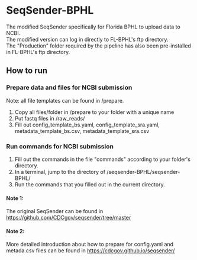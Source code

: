# SeqSender-BPHL
The modified SeqSender specifically for Florida BPHL to upload data to NCBI.       
The modified version can log in directly to FL-BPHL's ftp directory.             
The "Production" folder required by the pipeline has also been pre-installed in FL-BPHL's ftp directory.    
## How to run
### Prepare data and files for NCBI submission
Note: all file templates can be found in /prepare.      
1) Copy all files/folder in /prepare to your folder with a unique name
2) Put fastq files in /raw_reads/        
3) Fill out config_template_bs.yaml, config_template_sra.yaml, metadata_template_bs.csv, metadata_template_sra.csv
### Run commands for NCBI submission
1) Fill out the commands in the file "commands" according to your folder's directory.
2) In a terminal, jump to the directory of /seqsender-BPHL/seqsender-BPHL/
3) Run the commands that you filled out in the current directory.

              
               
#### Note 1:                         
The original SeqSender can be found in https://github.com/CDCgov/seqsender/tree/master
#### Note 2:                  
More detailed introduction about how to prepare for config.yaml and metada.csv files can be found in https://cdcgov.github.io/seqsender/
